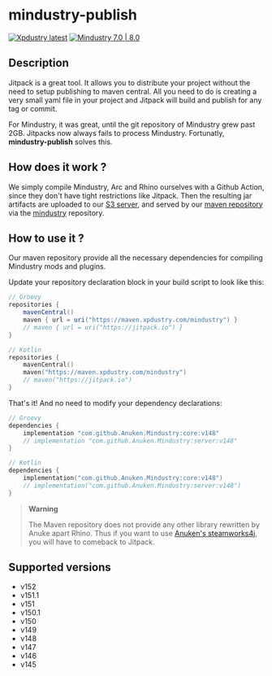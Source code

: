# mindustry-publish

[![Xpdustry latest](https://maven.xpdustry.com/api/badge/latest/mindustry/com/github/Anuken/Mindustry/core?color=008080&name=Mindustry)](https://maven.xpdustry.com/#/mindustry/com/github/Anuken/Mindustry/core)
[![Mindustry 7.0 | 8.0](https://img.shields.io/badge/Mindustry-7.0%7C8.0-008080)](https://github.com/Anuken/Mindustry/releases)

## Description

Jitpack is a great tool. It allows you to distribute your project without the need to setup publishing to maven central.
All you need to do is creating a very small yaml file in your project and Jitpack will build and publish for any tag or commit.

For Mindustry, it was great, until the git repository of Mindustry grew past 2GB. Jitpacks now always fails to process Mindustry.
Fortunatly, **mindustry-publish** solves this.

## How does it work ?

We simply compile Mindustry, Arc and Rhino ourselves with a Github Action, since they don't have tight restrictions like Jitpack.
Then the resulting jar artifacts are uploaded to our [S3 server](https://minio.xpdustry.com),
and served by our [maven repository](https://maven.xpdustry.com) via the [mindustry](https://maven.xpdustry.com/#/mindustry) repository.

## How to use it ?

Our maven repository provide all the necessary dependencies for compiling Mindustry mods and plugins.

Update your repository declaration block in your build script to look like this:

```groovy
// Groovy
repositories {
    mavenCentral()
    maven { url = uri("https://maven.xpdustry.com/mindustry") }
    // maven { url = uri("https://jitpack.io") }
}
```

```kt
// Kotlin
repositories {
    mavenCentral()
    maven("https://maven.xpdustry.com/mindustry")
    // maven("https://jitpack.io")
}
```

That's it! And no need to modify your dependency declarations:

```groovy
// Groovy
dependencies {
    implementation "com.github.Anuken.Mindustry:core:v148"
    // implementation "com.github.Anuken.Mindustry:server:v148"
}
```

```kt
// Kotlin
dependencies {
    implementation("com.github.Anuken.Mindustry:core:v148")
    // implementation("com.github.Anuken.Mindustry:server:v148")
}
```

> **Warning**
> 
> The Maven repository does not provide any other library rewritten by Anuke apart Rhino.
> Thus if you want to use [Anuken's steamworks4j](https://github.com/Anuken/steamworks4j), you will have to comeback to Jitpack.

## Supported versions

- v152
- v151.1
- v151
- v150.1
- v150
- v149
- v148
- v147
- v146
- v145

